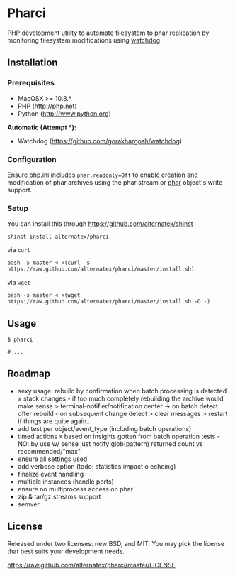 Pharci
=============

PHP development utility to automate filesystem to phar replication by monitoring filesystem modifications using [watchdog](https://github.com/gorakhargosh/watchdog)

Installation
------------

### Prerequisites

- MacOSX >= 10.8.*
- PHP (http://php.net)
- Python (http://www.python.org)

**Automatic (Attempt \*):**
- Watchdog (https://github.com/gorakhargosh/watchdog)

### Configuration

Ensure php.ini includes `phar.readonly=Off` to enable creation and modification of phar archives using the phar stream or [phar](http://php.net/manual/ru/class.phar.php) object's write support.

### Setup

You can install this through https://github.com/alternatex/shinst

`shinst install alternatex/pharci`

via `curl`

`bash -s master < <(curl -s https://raw.github.com/alternatex/pharci/master/install.sh)`

via `wget`

`bash -s master < <(wget https://raw.github.com/alternatex/pharci/master/install.sh -O -)`

Usage
-------------

```shell
$ pharci

# ...

```

Roadmap
-------------
- sexy usage: rebuild by confirmation when batch processing is detected » stack changes - if too much completely rebuilding the archive would make sense > terminal-notifier/notification center
-> on batch detect offer rebuild - on subsequent change detect > clear messages > restart if things are quite again...
- add test per object/event_type (including batch operations)
- timed actions » based on insights gotten from batch operation tests - NO: by use w/ sense just notify glob(pattern) returned count vs recommended/"max"
- ensure all settings used
- add verbose option (todo: statistics impact o echoing)
- finalize event handling
- multiple instances (handle ports)
- ensure no multiprocess access on phar
- zip & tar/gz streams support
- semver

License
-------------
Released under two licenses: new BSD, and MIT. You may pick the
license that best suits your development needs.

https://raw.github.com/alternatex/pharci/master/LICENSE